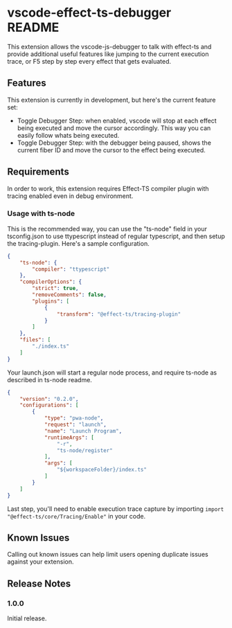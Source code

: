 # vscode-effect-ts-debugger README

This extension allows the vscode-js-debugger to talk with effect-ts and provide additional useful features like jumping to the current execution trace, or F5 step by step every effect that gets evaluated.

## Features

This extension is currently in development, but here's the current feature set:
- Toggle Debugger Step: when enabled, vscode will stop at each effect being executed and move the cursor accordingly. This way you can easily follow whats being executed.
- Toggle Debugger Step: with the debugger being paused, shows the current fiber ID and move the cursor to the effect being executed.

## Requirements

In order to work, this extension requires Effect-TS compiler plugin with tracing enabled even in debug environment.

### Usage with ts-node
This is the recommended way, you can use the "ts-node" field in your tsconfig.json to use ttypescript instead of regular typescript, and then setup the tracing-plugin.
Here's a sample configuration.
```json
{
    "ts-node": {
        "compiler": "ttypescript"
    },
    "compilerOptions": {
        "strict": true,
        "removeComments": false,
        "plugins": [
            {
                "transform": "@effect-ts/tracing-plugin"
            }
        ]
    },
    "files": [
        "./index.ts"
    ]
}
```
Your launch.json will start a regular node process, and require ts-node as described in ts-node readme.

```json
{
    "version": "0.2.0",
    "configurations": [
        {
            "type": "pwa-node",
            "request": "launch",
            "name": "Launch Program",
            "runtimeArgs": [
                "-r",
                "ts-node/register"
            ],
            "args": [
                "${workspaceFolder}/index.ts"
            ]
        }
    ]
}
```
Last step, you'll need to enable execution trace capture by importing `import "@effect-ts/core/Tracing/Enable"` in your code.

## Known Issues

Calling out known issues can help limit users opening duplicate issues against your extension.

## Release Notes

### 1.0.0
Initial release.
